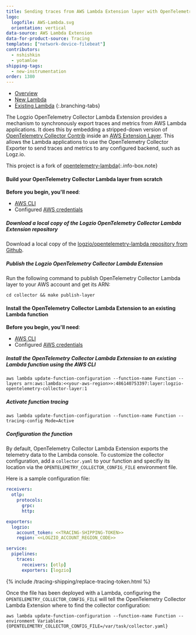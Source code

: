 ```yaml
---
title: Sending traces from AWS Lambda Extension layer with OpenTelemetry Collector
logo:
  logofile: AWS-Lambda.svg
  orientation: vertical
data-source: AWS Lambda Extension
data-for-product-source: Tracing
templates: ["network-device-filebeat"]
contributors:
  - nshishkin
  - yotamloe
shipping-tags:
  - new-instrumentation
order: 1380
---
```

<!-- tabContainer:start -->
<div class="branching-container">

* [Overview](#overview)
* [New Lambda](#new)
* [Existing Lambda](#existing)
{:.branching-tabs}

<!-- tab:start -->
<div id="overview">

The Logzio OpenTelemetry Collector Lambda Extension provides a mechanism to synchronously export traces and metrics from AWS Lambda applications. It does this by embedding a stripped-down version of [OpenTelemetry Collector Contrib](https://github.com/open-telemetry/opentelemetry-collector-contrib) inside an [AWS Extension Layer](https://aws.amazon.com/blogs/compute/introducing-aws-lambda-extensions-in-preview/). This allows the Lambda applications to use the OpenTelemetry Collector Exporter to send traces and metrics to any configured backend, such as Logz.io.

<!-- info-box-start:info -->
This project is a fork of [opentelemetry-lambda](https://github.com/open-telemetry/opentelemetry-lambda){:.info-box.note}
<!-- info-box-end -->

</div>

</div>
<!-- tab:end -->

<!-- tab:start -->
<div id="new">
  
#### Build your OpenTelemetry Collector Lambda layer from scratch

**Before you begin, you'll need**:
  
* [AWS CLI](https://docs.aws.amazon.com/cli/latest/userguide/install-cliv2.html)
* Configured [AWS credentials](https://docs.aws.amazon.com/cli/latest/userguide/cli-configure-files.html)

<div class="tasklist">

##### Download a local copy of the Logzio OpenTelemetry Collector Lambda Extension repository

Download a local copy of the [logzio/opentelemetry-lambda repository from Github](https://github.com/logzio/opentelemetry-lambda).

##### Publish the Logzio OpenTelemetry Collector Lambda Extension

Run the following command to publish OpenTelemetry Collector Lambda layer to your AWS account and get its ARN:
  
```shell
cd collector && make publish-layer
```
  
</div>

</div>
<!-- tab:end -->

<!-- tab:start -->
<div id="existing">
 
#### Install the OpenTelemetry Collector Lambda Extension to an existing Lambda function

**Before you begin, you'll need**:
  
* [AWS CLI](https://docs.aws.amazon.com/cli/latest/userguide/install-cliv2.html)
* Configured [AWS credentials](https://docs.aws.amazon.com/cli/latest/userguide/cli-configure-files.html)

<div class="tasklist">

##### Install the OpenTelemetry Collector Lambda Extension to an existing Lambda function using the AWS CLI

```shell
aws lambda update-function-configuration --function-name Function --layers arn:aws:lambda:<<your-aws-region>>:486140753397:layer:logzio-opentelemetry-collector-layer:1	
```
  
##### Activate function tracing
  
```shelll
aws lambda update-function-configuration --function-name Function --tracing-config Mode=Active
```
  
##### Configuration the function

By default, OpenTelemetry Collector Lambda Extension exports the telemetry data to the Lambda console. To customize the collector configuration, add a `collector.yaml` to your function and specifiy its location via the `OPENTELEMETRY_COLLECTOR_CONFIG_FILE` environment file.

Here is a sample configuration file:

```yaml
receivers:
  otlp:
    protocols:
      grpc:
      http:

exporters:
  logzio:
    account_token: <<TRACING-SHIPPING-TOKEN>>
    region: <<LOGZIO_ACCOUNT_REGION_CODE>>

service:
  pipelines:
    traces:
      receivers: [otlp]
      exporters: [logzio]

```
  
{% include /tracing-shipping/replace-tracing-token.html %}

Once the file has been deployed with a Lambda, configuring the `OPENTELEMETRY_COLLECTOR_CONFIG_FILE` will tell the OpenTelemetry Collector Lambda Extension where to find the collector configuration:

```
aws lambda update-function-configuration --function-name Function --environment Variables={OPENTELEMETRY_COLLECTOR_CONFIG_FILE=/var/task/collector.yaml}
```

</div>

</div>
<!-- tab:end -->

</div>
<!-- tabContainer:end -->
